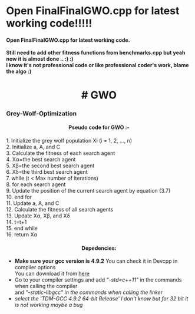 <h1>Open FinalFinalGWO.cpp for latest working code!!!!!</h1>
<h4>Open FinalFinalGWO.cpp for latest working code.<br> <br>Still need to add other fitness functions from benchmarks.cpp but yeah now it is almost done .. :) :)<br>I know it's not professional code or like professional coder's work, blame the algo :)</h4>
<h1 align="center"># GWO</h1>
<html>

<p><h3>Grey-Wolf-Optimization</h3>

<h4 align="center">Pseudo code for GWO :-</h4></p>

<p style="padding-right: 5px;">1. Initialize the grey wolf population Xi (i = 1, 2, ..., n)<br>
2. Initialize a, A, and C<br>
3. Calculate the fitness of each search agent<br>
4. Xα=the best search agent<br>
5. Xβ=the second best search agent<br>
6. Xδ=the third best search agent<br>
7. while (t < Max number of iterations)<br>
8. for each search agent<br>
9. Update the position of the current search agent by equation (3.7)<br>
10. end for<br>
11. Update a, A, and C<br>
12. Calculate the fitness of all search agents<br>
13. Update Xα, Xβ, and Xδ<br>
14. t=t+1<br>
15. end while<br>
16. return Xα<br>
  </p>
<p>
<h4 align="center"> Depedencies:</h4></p>
 <ul>
  <li><b>Make sure your gcc version is 4.9.2</b> You can check it in Devcpp in compiler options
<br>You can download it from <a href="url">here</a></li>
  <li>Go to your compiler settings and add <i>"-std=c++11"</i> in the commands when calling the compiler<br>
  and <i>"-static-libgcc"<i> in the commands when calling the linker</li>
    <li>select the <em>'TDM-GCC 4.9.2 64-bit Release'</em> I don't know but for 32 bit it is not working maybe a <i>bug</i></li>
</ul> 

</html>
